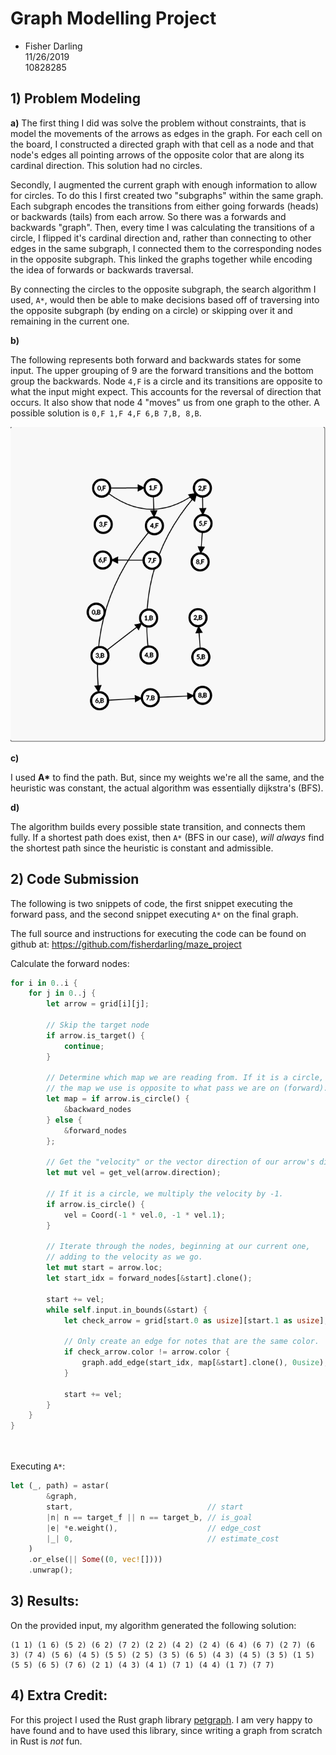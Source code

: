 # Graph Modelling Project

- Fisher Darling \
  11/26/2019 \
  10828285

## 1) Problem Modeling

**a)** The first thing I did was solve the problem without constraints, that is model the movements of the arrows as edges in the graph. For each cell on the board, I constructed a directed graph with that cell as a node and that node's edges all pointing arrows of the opposite color that are along its cardinal direction. This solution had no circles.

Secondly, I augmented the current graph with enough information to allow for circles. To do this I first created two "subgraphs" within the same graph. Each subgraph encodes the transitions from either going forwards (heads) or backwards (tails) from each arrow. So there was a forwards and backwards "graph". Then, every time I was calculating the transitions of a circle, I flipped it's cardinal direction and, rather than connecting to other edges in the same subgraph, I connected them to the corresponding nodes in the opposite subgraph. This linked the graphs together while encoding the idea of forwards or backwards traversal.

By connecting the circles to the opposite subgraph, the search algorithm I used, `A*`, would then be able to make decisions based off of traversing into the opposite subgraph (by ending on a circle) or skipping over it and remaining in the current one.

**b)**

The following represents both forward and backwards states for some input. The upper grouping of 9 are the forward transitions and the bottom group the backwards. Node `4,F` is a circle and its transitions are opposite to what the input might expect. This accounts for the reversal of direction that occurs. It also show that node 4 "moves" us from one graph to the other. A possible solution is `0,F 1,F 4,F 6,B 7,B, 8,B`.

![graph](./graph.png)

**c)**

I used **A\*** to find the path. But, since my weights we're all the same, and the heuristic was constant, the actual algorithm was essentially dijkstra's (BFS).

**d)**

The algorithm builds every possible state transition, and connects
them fully. If a shortest path does exist, then `A*` (BFS in our case), _will always_ find the shortest path since the heuristic is constant and admissible.

## 2) Code Submission

The following is two snippets of code, the first snippet executing the forward pass, and the second snippet executing `A*` on the final graph.

The full source and instructions for executing the code can be found on github at: https://github.com/fisherdarling/maze_project

Calculate the forward nodes:

```rust
for i in 0..i {
    for j in 0..j {
        let arrow = grid[i][j];

        // Skip the target node
        if arrow.is_target() {
            continue;
        }

        // Determine which map we are reading from. If it is a circle,
        // the map we use is opposite to what pass we are on (forward).
        let map = if arrow.is_circle() {
            &backward_nodes
        } else {
            &forward_nodes
        };

        // Get the "velocity" or the vector direction of our arrow's direction.
        let mut vel = get_vel(arrow.direction);

        // If it is a circle, we multiply the velocity by -1.
        if arrow.is_circle() {
            vel = Coord(-1 * vel.0, -1 * vel.1);
        }

        // Iterate through the nodes, beginning at our current one,
        // adding to the velocity as we go.
        let mut start = arrow.loc;
        let start_idx = forward_nodes[&start].clone();

        start += vel;
        while self.input.in_bounds(&start) {
            let check_arrow = grid[start.0 as usize][start.1 as usize];

            // Only create an edge for notes that are the same color.
            if check_arrow.color != arrow.color {
                graph.add_edge(start_idx, map[&start].clone(), 0usize);
            }

            start += vel;
        }
    }
}
```

\
\
Executing `A*`:

```rust
let (_, path) = astar(
        &graph,
        start,                              // start
        |n| n == target_f || n == target_b, // is_goal
        |e| *e.weight(),                    // edge_cost
        |_| 0,                              // estimate_cost
    )
    .or_else(|| Some((0, vec![])))
    .unwrap();
```

## 3) Results:

On the provided input, my algorithm generated the following solution:

```
(1 1) (1 6) (5 2) (6 2) (7 2) (2 2) (4 2) (2 4) (6 4) (6 7) (2 7) (6 3) (7 4) (5 6) (4 5) (5 5) (2 5) (3 5) (6 5) (4 3) (4 5) (3 5) (1 5) (5 5) (6 5) (7 6) (2 1) (4 3) (4 1) (7 1) (4 4) (1 7) (7 7)
```

## 4) Extra Credit:

For this project I used the Rust graph library [petgraph](https://docs.rs/petgraph/0.4.13/petgraph/). I am very happy to have found and to have used this library, since writing a graph from scratch in Rust is _not_ fun.
